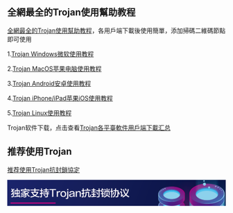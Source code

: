 ## 全網最全的Trojan使用幫助教程

[全網最全的Trojan使用幫助教程](https://github.com/Trojan0/Help/wiki)，各用戶端下載後使用簡單，添加掃碼二維碼節點即可使用

1.[Trojan Windows微软使用教程](https://github.com/Trojan0/Help/wiki/Trojan-Windows%E5%BE%AE%E8%BD%AF%E4%BD%BF%E7%94%A8%E6%95%99%E7%A8%8B)

2.[Trojan MacOS苹果电脑使用教程](https://github.com/Trojan0/Help/wiki/Trojan-MacOS%E8%8B%B9%E6%9E%9C%E4%BD%BF%E7%94%A8%E6%95%99%E7%A8%8B)

3.[Trojan Android安卓使用教程](https://github.com/Trojan0/Help/wiki/Trojan-Android%E5%AE%89%E5%8D%93%E4%BD%BF%E7%94%A8%E6%95%99%E7%A8%8B)

4.[Trojan iPhone/iPad苹果iOS使用教程](https://github.com/Trojan0/Help/wiki/Trojan-iPhone-iPad%E4%BD%BF%E7%94%A8%E6%95%99%E7%A8%8B)

5.[Trojan Linux使用教程](https://github.com/Trojan0/Help/wiki/Trojan-Linux%E4%BD%BF%E7%94%A8%E6%95%99%E7%A8%8B)

Trojan软件下载，点击查看[Trojan各平臺軟件用戶端下載汇总](https://github.com/Trojan0/Help/wiki/Trojan%E5%90%84%E5%B9%B3%E8%87%BA%E8%BB%9F%E4%BB%B6%E4%B8%8B%E8%BC%89%E6%B1%87%E6%80%BB)


## 推荐使用Trojan

<p><a href="https://trojan0.github.io/" target="_blank">推荐使用Trojan抗封鎖協定</a></p>
<a href="https://trojan0.github.io/">
<img border="0" src="https://raw.githubusercontent.com/Trojan0/Help/master/img/tj.png" />
</a>

